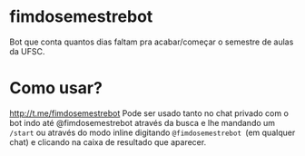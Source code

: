# fimdosemestrebot
Bot que conta quantos dias faltam pra acabar/começar o semestre de aulas da UFSC.

# Como usar?
http://t.me/fimdosemestrebot
Pode ser usado tanto no chat privado com o bot indo até @fimdosemestrebot através da busca e lhe mandando um `/start` ou através do modo inline digitando `@fimdosemestrebot `(em qualquer chat) e clicando na caixa de resultado que aparecer.
